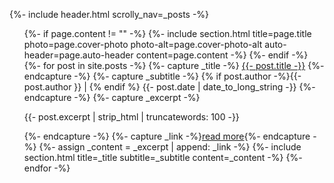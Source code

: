 {%- include header.html scrolly_nav=_posts -%}

<ul class="posts-list">
  <div id="main">
    {%- if page.content != "" -%}
      {%- include section.html title=page.title photo=page.cover-photo photo-alt=page.cover-photo-alt auto-header=page.auto-header content=page.content -%}
    {%- endif -%}
    <!-- Posts List -->
    {%- for post in site.posts -%}
      {%- capture _title -%}
        <a href="{{ site.baseurl }}{{ post.url }}">{{- post.title -}}</a>
      {%- endcapture -%}
      {%- capture _subtitle -%}
        {% if post.author -%}{{- post.author }} | {% endif %}
        {{- post.date | date_to_long_string -}}
      {%- endcapture -%}
      {%- capture _excerpt -%}<p>{{- post.excerpt | strip_html | truncatewords: 100 -}}</p>{%- endcapture -%}
      {%- capture _link -%}<a href="{{- post.url | absolute_url -}}">read more</a>{%- endcapture -%}
      {%- assign _content = _excerpt | append: _link -%}
      {%- include section.html title=_title subtitle=_subtitle content=_content -%}
    {%- endfor -%}
  </div>
  
</ul>